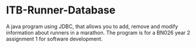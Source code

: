 # ITB-Runner-Database
A java program using JDBC, that allows you to add, remove and modify information about runners in a marathon.
The program is for a BN026 year 2 assignment 1 for software development.

